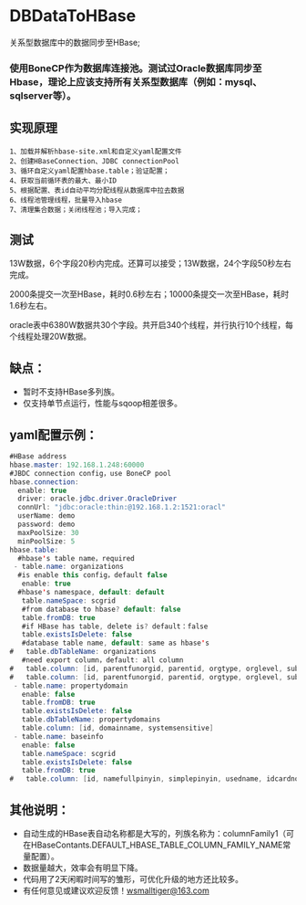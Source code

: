 # DBDataToHBase
关系型数据库中的数据同步至HBase;

### 使用BoneCP作为数据库连接池。测试过Oracle数据库同步至Hbase，理论上应该支持所有关系型数据库（例如：mysql、sqlserver等）。


实现原理
---------------------------------
	1、加载并解析hbase-site.xml和自定义yaml配置文件
	2、创建HBaseConnection、JDBC connectionPool
	3、循环自定义yaml配置hbase.table；验证配置；
	4、获取当前循环表的最大、最小ID
	5、根据配置、表id自动平均分配线程从数据库中拉去数据
	6、线程池管理线程，批量导入hbase
	7、清理集合数据；关闭线程池；导入完成；


测试
------------------------------------------------
13W数据，6个字段20秒内完成。还算可以接受；13W数据，24个字段50秒左右完成。
	  
2000条提交一次至HBase，耗时0.6秒左右；10000条提交一次至HBase，耗时1.6秒左右。

oracle表中6380W数据共30个字段。共开启340个线程，并行执行10个线程，每个线程处理20W数据。

缺点：
-----------------------------------------------
- 暂时不支持HBase多列族。
- 仅支持单节点运行，性能与sqoop相差很多。


yaml配置示例：
-----------------------------------------
``` java
#HBase address
hbase.master: 192.168.1.248:60000
#JBDC connection config，use BoneCP pool
hbase.connection:
  enable: true
  driver: oracle.jdbc.driver.OracleDriver
  connUrl: "jdbc:oracle:thin:@192.168.1.2:1521:oracl"
  userName: demo
  password: demo
  maxPoolSize: 30
  minPoolSize: 5
hbase.table:
  #hbase's table name，required
 - table.name: organizations
  #is enable this config，default false
   enable: true
  #hbase's namespace, default: default
   table.nameSpace: scgrid
   #from database to hbase? default: false
   table.fromDB: true
   #if HBase has table, delete is? default：false
   table.existsIsDelete: false
   #database table name, default: same as hbase's
#   table.dbTableName: organizations
   #need export column，default: all column
#   table.column: [id, parentfunorgid, parentid, orgtype, orglevel, subcount]
#   table.column: [id, parentfunorgid, parentid, orgtype, orglevel, subcount, seq, maxcode, subcountfun, departmentno, orgname, contactway, orginternalcode, simplepinyin, fullpinyin, remark, createuser, buildingid, centerx, centery, updateuser, updatedate, createdate, functionalorgtype]
 - table.name: propertydomain
   enable: false
   table.fromDB: true
   table.existsIsDelete: false
   table.dbTableName: propertydomains
   table.column: [id, domainname, systemsensitive]
 - table.name: baseinfo
   enable: false
   table.nameSpace: scgrid
   table.existsIsDelete: false
   table.fromDB: true
#   table.column: [id, namefullpinyin, simplepinyin, usedname, idcardno, telephone, mobilenumber, birthday, gender, workunit, imgurl, email, isdeath, nation, politicalbackground, schooling, career, maritalstate, bloodtype, faith, stature, province, city, district, nativeplaceaddress, nativepolicestation, createuser, updateuser, createdate, updatedate]
``` 

其他说明：
--------------------------------------
 - 自动生成的HBase表自动名称都是大写的，列族名称为：columnFamily1（可在HBaseContants.DEFAULT_HBASE_TABLE_COLUMN_FAMILY_NAME常量配置）。
 - 数据量越大，效率会有明显下降。
 - 代码用了2天闲暇时间写的雏形，可优化升级的地方还比较多。
 - 有任何意见或建议欢迎反馈！wsmalltiger@163.com
